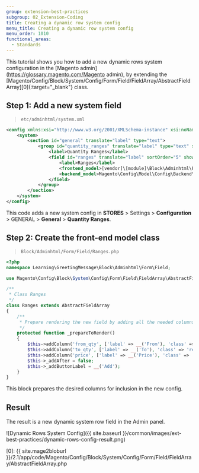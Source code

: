 ```yaml
---
group: extension-best-practices
subgroup: 02_Extension-Coding
title: Creating a dynamic row system config
menu_title: Creating a dynamic row system config
menu_order: 1010
functional_areas:
  - Standards
---
```


This tutorial shows you how to add a new dynamic rows system configuration in the [Magento admin](https://glossary.magento.com/Magento admin), by extending the [Magento/Config/Block/System/Config/Form/Field/FieldArray/AbstractFieldArray][0]{:target="_blank"} class. 

## Step 1: Add a new system field 

> `etc/adminhtml/system.xml`

```xml
<config xmlns:xsi="http://www.w3.org/2001/XMLSchema-instance" xsi:noNamespaceSchemaLocation="urn:magento:module:Magento_Config:etc/system_file.xsd">
    <system>
        <section id="general" translate="label" type="text">
            <group id="quantity_ranges" translate="label" type="text" sortOrder="10" showInDefault="1" showInWebsite="1" showInStore="1">
                <label>Quantity Ranges</label>
                <field id="ranges" translate="label" sortOrder="5" showInDefault="1" showInWebsite="1" showInStore="1">
                    <label>Ranges</label>
                    <frontend_model>[vendor]\[module]\Block\Adminhtml\Form\Field\Ranges</frontend_model>
                    <backend_model>Magento\Config\Model\Config\Backend\Serialized\ArraySerialized</backend_model>
                </field>
            </group>
        </section>
    </system>
</config>
```

This code adds a new system config in **STORES** > Settings > **Configuration** > GENERAL > **General** > **Quantity Ranges**.

## Step 2: Create the front-end model class

> `Block/Adminhtml/Form/Field/Ranges.php`

```php
<?php
namespace Learning\GreetingMessage\Block\Adminhtml\Form\Field;

use Magento\Config\Block\System\Config\Form\Field\FieldArray\AbstractFieldArray;

/**
 * Class Ranges
 */
class Ranges extends AbstractFieldArray
{
    /**
     * Prepare rendering the new field by adding all the needed columns
     */
    protected function _prepareToRender()
    {
        $this->addColumn('from_qty', ['label' => __('From'), 'class' => 'required-entry']);
        $this->addColumn('to_qty', ['label' => __('To'), 'class' => 'required-entry']);
        $this->addColumn('price', ['label' => __('Price'), 'class' => 'required-entry']);
        $this->_addAfter = false;
        $this->_addButtonLabel = __('Add');
    }
}
```

This block prepares the desired columns for inclusion in the new config.

## Result

The result is a new dynamic system row field in the Admin panel.

![Dynamic Rows System Config]({{ site.baseurl }}/common/images/ext-best-practices/dynamic-rows-config-result.png)

[0]: {{ site.mage2bloburl }}/2.1/app/code/Magento/Config/Block/System/Config/Form/Field/FieldArray/AbstractFieldArray.php
